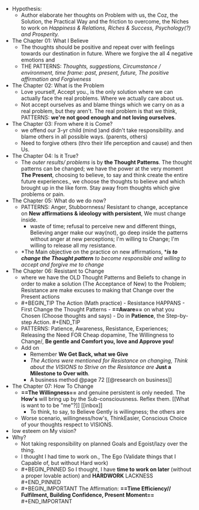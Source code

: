 - Hypothesis:
	- Author elaborate her thoughts on Problem with us, the Coz, the Solution, the Practical Way and the friction to overcome, the Niches to work on *Happiness & Relations, Riches & Success, Psychology(?) and Prosperity.*
- The Chapter 01: What I Believe
	- The thoughts should be positive and repeat over with feelings towards our destination in future. Where we forgive the all 4 negative emotions and
	- THE PATTERNS: *Thoughts, suggestions, Circumstance / environment, time frame: past, present, future, The positive affirmation and Forgiveness*
- The Chapter 02: What is the Problem
	- Love yourself, Accept you., is the only solution where we can actually face the real problems. Where we actually care about us.
	- Not accept ourselves as and blame things which we carry on as a real problem, but they aren't. The real problem is that we think, PATTERNS: **we're not good enough and not loving ourselves**.
- The Chapter 03: From where it is Come?
	- we offend our 3-yr child (mind )and didn't take responsibility. and blame others in all possible ways. (parents, others)
	- Need to forgive others (thro their life perception and cause) and then Us.
- The Chapter 04: Is it True?
	- The *outer results/ problems* is by **the Thought Patterns**. The thought patterns can be changed; we have the power at the very moment **The Present**, choosing to believe, to say and think create the entire future experiences., we choose the thoughts to believe and which brought up in the like form. Stay away from thoughts which give problems or pain.
- The Chapter 05: What do we do now?
	- PATTERNS: Anger, Stubbornness/ Resistant to change, acceptance on **New affirmations & ideology with persistent**, We must change inside.
		- waste of time; refusal to perceive new and different things, Believing anger make our way(not), go deep inside the patterns without anger at new perceptions; I'm willing to Change; I'm willing to release all my resistance.
	- *The Main objective on the practice on new affirmations, ****is to change the Thought pattern*** *to become responsible and willing to accept and forgive me to change*
- The Chapter 06: Resistant to Change
	- where we have the OLD Thought Patterns and Beliefs to change in order to make a solution (The Acceptance of New) to the Problem; Resistance are make excuses to making that Change over the Present actions
	- #+BEGIN_TIP
	  The Action (Math practice) - Resistance HAPPANS - First Change the Thought Patterns - **==Aware==** on what you Chosen (Choose thoughts and says) - Do in **Patience**, the Step-by-step Action.
	  #+END_TIP
	- PATTERNS: Patience, Awareness, Resistance, Experiences; Releasing the Need FOR Cheap dopamine, The Willingness to Change/, **Be gentle and Comfort you, love and Approve you!**
	- Add on
		- Remember **We Get Back, what we Give**
		- *The Actions were mentioned for Resistance on changing, Think about the VISIONS to Strive on the Resistance are* **Just a Milestone to Over with**.
		- A business method @page 72 [[@research on business]]
- The Chapter 07: How To Change
	- **==The Willingness==** and genuine persistent is only needed. The **How's** will bring up by the Sub-consciousness. Reflex them. [[What is want to to be "me"?]] [[inbox]]
		- To think, to say, to Believe Gently is willingness; the others are
	- Worse scenario, willingness/how's, ThinkEasier, Conscious Choice of your thoughts respect to VISIONS.
- low esteem on My vision?
- Why?
	- Not taking responsibility on planned Goals and Egoist/lazy over the thing.
	- I thought I had time to work on., The Ego (Validate things that I Capable of, but without Hard work)
	- #+BEGIN_PINNED
	  So I thought, I have **time to work on later** (without a proper lovable action) and **HARDWORK** LACKNESS
	  #+END_PINNED
	- #+BEGIN_IMPORTANT
	  The Affirmation: **==Time Efficiency// Fulfilment, Building Confidence, Present Moment==**
	  #+END_IMPORTANT